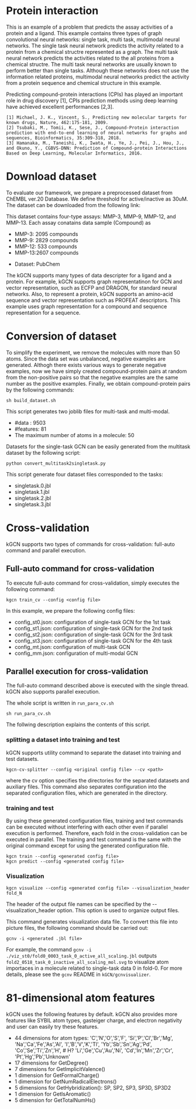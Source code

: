 
# Protein interaction 

This is an example of a problem that predicts the assay activities of a protein and a ligand. 
This example contains three types of graph convolutional neural networks: single task, multi task, multimodal neural networks.
The single task neural network predicts the activity related to a protein from a chemical structre represented as a graph.
The multi task neural network predicts the activities related to the all proteins from a chemical structre.
The multi task neural networks are usually known to perform better than single tasks.
Although these networks does not use the information related proteins,
multimodal neural networks predict the activity from a protein sequence and chemical structure in this example.

Predicting compound-protein interactions (CPIs) has played an important role in drug discovery [1], CPIs prediction methods using deep learning have achieved excellent performances [2,3].

```
[1] Michael, J. K., Vincent, S., Predicting new molecular targets for known drugs, Nature, 462:175-181, 2009.
[2] Tsubaki, M., Tomii, K., Sese, J., Compound-Protein interaction prediction with end-to-end learning of neural networks for graphs and sequences, Bioinformatics, 35:309-318, 2018.
[3] Hamanaka, M., Taneishi, K., Iwata, H., Ye, J., Pei, J., Hou, J., and Okuno, Y., CGBVS-DNN: Prediction of Compound‐protein Interactions Based on Deep Learning, Molecular Informatics, 2016.
```

# Download dataset
To evaluate our framework, we prepare a preprocessed dataset from ChEMBL ver.20 Database.
We define threshold for active/inactive as 30uM.
The dataset can be downloaded from the following link:


This dataset contains four-type assays: MMP-3, MMP-9, MMP-12, and MMP-13.
Each assay conatains data sample (Compound) as 
- MMP-3: 2095 compounds
- MMP-9: 2829 compounds
- MMP-12: 533 compounds
- MMP-13:2607 compounds

* Dataset: PubChem

The kGCN supports many types of data descripter for a ligand and a protein.
For example, kGCN supports graph representatinon for GCN and vector representation, such as ECFP and DRAGON, for standard neural networks.
Also, to represent a protein, kGCN supports an amino-acid sequence and vector representation such as PROFEAT descriptors.
This example uses graph representation for a compound and sequence representation for a sequence.


# Conversion of dataset

To simplify the experiment, we remove the molecules with more than 50 atoms.
Since the data set was unbalanced, negative examples are generated.
Althogh there exists various ways to generate negative examples,
now we have simply created compound-protein pairs at random from the non-positive pairs so that the negative examples are the same number as the positive examples.
Finally, we obtain compound-protein pairs by the following commands:

```
sh build_dataset.sh
```
This script generates two joblib files for multi-task and multi-modal.

- #data    : 9503
- #features: 81
- The maximum number of atoms in a molecule: 50


Datasets for the single-task GCN can be easily generated from the multitask dataset by the following script:
```
python convert_multitask2singletask.py
```

This script generate four dataset files corresponded to the tasks:
- singletask.0.jbl 
- singletask.1.jbl 
- singletask.2.jbl 
- singletask.3.jbl 


# Cross-validation
kGCN supports two types of commands for cross-validation: full-auto command and parallel execution.

## Full-auto command for cross-validation

To execute full-auto command for cross-validation,
simply executes the following command:

```
kgcn train_cv --config <config file>
```

In this example, we prepare the following config files:
- config_st0.json: configuration of single-task GCN for the 1st task
- config_st1.json:  configuration of single-task GCN for the 2nd task
- config_st2.json:  configuration of single-task GCN for the 3rd task
- config_st3.json:  configuration of single-task GCN for the 4th task
- config_mt.json:  configuration of multi-task GCN
- config_mm.json: configuration of multi-modal GCN


## Parallel execution for cross-validation
The full-auto command described above is executed with the single thread.
kGCN also supports parallel execution.

The whole script is written in `run_para_cv.sh`

```
sh run_para_cv.sh
```

The follwing description explains the contents of this script.

### splitting a dataset into training and test

kGCN supports utility command to separate the dataset into training and test datasets.

```
kgcn-cv-splitter --config <original config file> --cv <path>
```
where the cv option specifies the directories for the separated datasets and auxiliary files.
This command also separates configuration into the separated configuration files, which are generated in the <path> directory.

### training and test
By using these generated configuration files, training and test commands can be executed without interfering with each other even if parallel execution is performed.
Therefore, each fold in the cross-validation can be executed in parallel.
The training and test command is the same with the original command except for using the generated configuration file.
```
kgcn train --config <generated config file>
kgcn predict --config <generated config file>
```

### Visualization

```
kgcn visualize --config <generated config file> --visualization_header fold_N
```
The header of the output file names can be specified by the  --visualization_header  option.
This option is used to organize output files.

This command generates visualization data file.
To convert this file into picture files, the following command should be carried out:
```
gcnv -i <generated .jbl file>
```
For example, the command `gcnv -i ./viz_st0/fold0_0003_task_0_active_all_scaling.jbl` outputs 
`fold2_0518_task_0_inactive_all_scaling_mol.svg` to visualize atom importaces in a molecule related to single-task data 0 in fold-0.
For more details, please see the `gcnv` README in `kGCN/gcnvisualizer`.

# 81-dimensional atom features
kGCN uses the following features by default.
kGCN also provides more features like SYBIL atom types, gasteiger charge, and electron negativity and user can easily try these features.


- 44 dimensions for atom types: 'C','N','O','S','F', 'Si','P','Cl','Br','Mg', 'Na','Ca','Fe','As','Al', 'I','B','V','K','Tl', 'Yb','Sb','Sn','Ag','Pd', 'Co','Se','Ti','Zn','H', # H? 'Li','Ge','Cu','Au','Ni', 'Cd','In','Mn','Zr','Cr', 'Pt','Hg','Pb','Unknown'
- 17 dimensions for GetDegree()
- 7 dimensions for GetImplicitValence()
- 1 dimension for GetFormalCharge()
- 1 dimension for GetNumRadicalElectrons()
- 5 dimensions for GetHybridization(): SP, SP2, SP3, SP3D, SP3D2
- 1 dimension for GetIsAromatic()
- 5 dimension for GetTotalNumHs()

